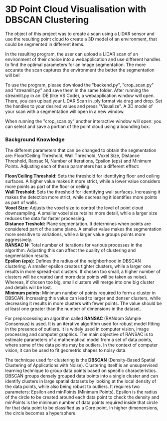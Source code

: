 # 3D Point Cloud Visualisation with DBSCAN Clustering

The object of this project was to create a scan using a LiDAR sensor and use the resulting point cloud to create a 3D model of an environment, that could be segmented in different items.

In the resulting program, the user can upload a LiDAR scan of an environment of their choice into a webapplication and use different handles to find the optimal parameters for an image segmentation. The more accurate the scan captures the environment the better the segmentation will be!

To use the program, please download the "backend.py", "crop_scan.py" and "streamlit.py" and save them in the same folder. After running the streamlit.py in an IDE (like VS Code), a webapplication window will open. There, you can upload your LiDAR Scan in .ply format via drag and drop. Set the handles to your desired values and press "Visualize". A 3D model of your scan with a segmentation will open in a new window.  

When running the "crop_scan.py" another interactive window will open: you can select and save a portion of the point cloud using a bounding box.  


### Background Knowledge
The different parameters that can be changed to obtain the segmentation are: Floor/Ceiling Threshold, Wall Threshold, Voxel Size, Distance Threshold, Ransac N, Number of Iterations, Epsilon (eps) and Minimum Points. Adjusting each of these parameters has a different effect:    

**Floor/Ceiling Threshold:** Sets the threshold for identifying floor and ceiling surfaces. A higher value makes it more strict, while a lower value considers more points as part of the floor or ceiling.  
**Wall Treshold:** Sets the threshold for identifying wall surfaces. Increasing it makes the detection more strict, while decreasing it identifies more points as part of walls.  
**Voxel Size:** Adjusts the voxel size to control the level of point cloud downsampling. A smaller voxel size retains more detail, while a larger size reduces the data for faster processing.  
**Distance Treshold:** Plane segmentation. It determines when points are considered part of the same plane. A smaller value makes the segmentation more sensitive to variations, while a larger value groups points more aggressively.  
**RANSAC N:** Total number of iterations for various processes in the algorithm. Adjusting this can affect the quality of clustering and segmentation results.  
**Epsilon (eps):** Defines the radius of the neighborhood in DBSCAN clustering. A smaller epsilon creates tighter clusters, while a larger one results in more spread-out clusters. If chosen too small, a higher number of clusters will be created (and more data points will be taken as noise). Whereas, if chosen too big, small clusters will merge into one big cluster and details will be lost.  
**Minimum points:** Minimum number of points required to form a cluster in DBSCAN. Increasing this value can lead to larger and denser clusters, while decreasing it results in more clusters with fewer points. The value should be at least one greater than the number of dimensions in the dataset.

For preprocessing an algorithm called **RANSAC** (RANdom SAmple Consensus) is used. It is an iterative algorithm used for robust model fitting in the presence of outliers. It is widely used in computer vision, image processing and computer graphics. The main objective of RANSAC is to estimate parameters of a mathematical model from a set of data points, where some of the data points may be outliers. In the context of computer vision, it can be used to fit geometric shapes to noisy data.  

The technique used for clustering is the **DBSCAN** (Density-Based Spatial Clustering of Applications with Noise). Clustering itself is an unsupervised learning technique to group data points based on specific characteristics. DBSCAN groups densely grouped data points into a single cluster and can identify clusters in large spatial datasets by looking at the local density of the data points, while also being robust to outliers. It requires two parameters: Epsilon and minPoints (Minimum Points). Epsilon is the radius of the circle to be created around each data point to check the density and minPoints is the minimum number of data points required inside that circle for that data point to be classified as a Core point. In higher dimenensions, the circle becomes a hypersphere.

